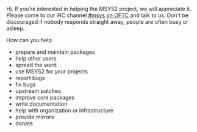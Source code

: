 Hi. If you're interested in helping the MSYS2 project, we will appreciate it. Please come to our IRC channel [#msys on OFTC](irc://irc.oftc.net:6667/msys2) and talk to us. Don't be discouraged if nobody responds straight away, people are often busy or asleep.

How can you help:

- prepare and maintain packages
- help other users
- spread the word
- use MSYS2 for your projects
- report bugs
- fix bugs
- upstream patches
- improve core packages
- write documentation
- help with organization or infrastructure
- provide mirrors
- donate
